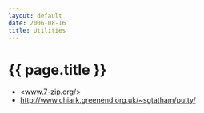 ```yaml
---
layout: default
date: 2006-08-16
title: Utilities
---
```


# {{ page.title }}

- <www.7-zip.org/>
- <http://www.chiark.greenend.org.uk/~sgtatham/putty/> 